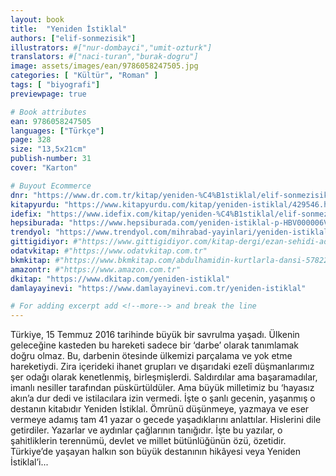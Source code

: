 ```yaml
---
layout: book
title:  "Yeniden İstiklal"
authors: ["elif-sonmezisik"]
illustrators: #["nur-dombayci","umit-ozturk"]
translators: #["naci-turan","burak-dogru"]
image: assets/images/ean/9786058247505.jpg
categories: [ "Kültür", "Roman" ]
tags: [ "biyografi"]
previewpage: true

# Book attributes
ean: 9786058247505
languages: ["Türkçe"]
page: 328
size: "13,5x21cm"
publish-number: 31
cover: "Karton"

# Buyout Ecommerce
dnr: "https://www.dr.com.tr/kitap/yeniden-%C4%B1stiklal/elif-sonmezisik/arastirma-tarih/politika-arastirma/turkiye-politika-/urunno=0001708808001"
kitapyurdu: "https://www.kitapyurdu.com/kitap/yeniden-istiklal/429546.html&filter_name=+YEN%C4%B0DEN+%C4%B0ST%C4%B0KLAL"
idefix: "https://www.idefix.com/kitap/yeniden-%C4%B1stiklal/elif-sonmezisik/arastirma-tarih/politika-arastirma/turkiye-politika-/urunno=0001708808001"
hepsiburada: "https://www.hepsiburada.com/yeniden-istiklal-p-HBV000006VPN6"
trendyol: "https://www.trendyol.com/mihrabad-yayinlari/yeniden-istiklal-p-3284808"
gittigidiyor: #"https://www.gittigidiyor.com/kitap-dergi/ezan-sehidi-adnan-menderes_pdp_732728793"
odatvkitap: #"https://www.odatvkitap.com.tr"
bkmkitap: #"https://www.bkmkitap.com/abdulhamidin-kurtlarla-dansi-578226"
amazontr: #"https://www.amazon.com.tr"
dkitap: "https://www.dkitap.com/yeniden-istiklal"
damlayayinevi: "https://www.damlayayinevi.com.tr/yeniden-istiklal"

# For adding excerpt add <!--more--> and break the line
---
```

Türkiye, 15 Temmuz 2016 tarihinde büyük bir savrulma yaşadı. Ülkenin geleceğine kasteden bu hareketi sadece bir ‘darbe’ olarak tanımlamak doğru olmaz. Bu, darbenin ötesinde ülkemizi parçalama ve yok etme hareketiydi. Zira içerideki ihanet grupları ve dışarıdaki ezelî düşmanlarımız şer odağı olarak kenetlenmiş, birleşmişlerdi. Saldırdılar ama başaramadılar, imanlı nesiller tarafından püskürtüldüler.
Ama büyük milletimiz bu ‘hayasız akın’a dur dedi ve istilacılara izin vermedi. İşte o şanlı gecenin, yaşanmış o destanın kitabıdır Yeniden İstiklal. Ömrünü düşünmeye, yazmaya ve eser vermeye adamış tam 41 yazar o gecede yaşadıklarını anlattılar. Hislerini dile getirdiler. Yazarlar ve aydınlar çağlarının tanığıdır. İşte bu yazılar, o şahitliklerin terennümü, devlet ve millet bütünlüğünün özü, özetidir. Türkiye’de yaşayan halkın son büyük destanının hikâyesi veya Yeniden İstiklal’i...
<!--more--> 